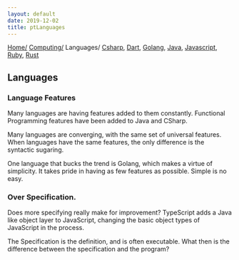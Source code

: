 ```yaml
---
layout: default
date: 2019-12-02
title: ptLanguages
---
```

<div id="preamble">
<div class="sectionbody">
<div class="paragraph">
<p><span class="small"><a href="../../index.html">Home/</a></span>
<span class="small"><a href="../index.html">Computing/</a></span>
<span class="small">Languages/</span>
<span class="small"><a href="csharp">Csharp</a></span>, <span class="small"><a href="dart">Dart</a></span>, <span class="small"><a href="golang">Golang</a></span>, <span class="small"><a href="java">Java</a></span>, <span class="small"><a href="javascript">Javascript</a></span>, <span class="small"><a href="ruby">Ruby</a></span>, <span class="small"><a href="rust">Rust</a></span></p>
</div>
</div>
</div>
<div class="sect1">
<h2 id="_languages">Languages</h2>
<div class="sectionbody">
<div class="sect2">
<h3 id="_language_features">Language Features</h3>
<div class="paragraph">
<p>Many languages are having features added to them constantly.
Functional Programming features have been added to Java and CSharp.</p>
</div>
<div class="paragraph">
<p>Many languages are converging, with the same set of universal features.
When languages have the same features, the only difference is the syntactic sugaring.</p>
</div>
<div class="paragraph">
<p>One language that bucks the trend is Golang, which makes a virtue of simplicity.
It takes pride in having as few features as possible.
Simple is no easy.</p>
</div>
</div>
<div class="sect2">
<h3 id="_over_specification">Over Specification.</h3>
<div class="paragraph">
<p>Does more specifying really make for improvement?
TypeScript adds a Java like object layer to JavaScript, changing the basic object types of JavaScript in the process.</p>
</div>
<div class="paragraph">
<p>The Specification is the definition, and is often executable.
What then is the difference between the specification and the program?</p>
</div>
</div>
</div>
</div>
